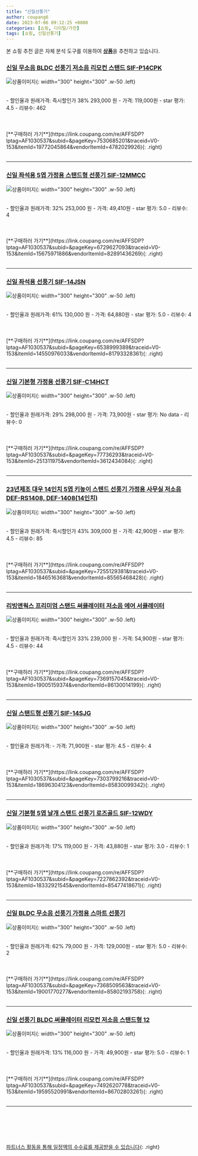 ```yaml
---
title: "신일선풍기"
author: coupang6
date: 2023-07-06 09:12:25 +0800
categories: [쇼핑, 디이털/가전]
tags: [쇼핑, 신일선풍기]
---
```


본 쇼핑 추천 글은 자체 분석 도구를 이용하여 [**상품**](https://link.coupang.com/a/bao1ui)을 추천하고 있습니다.

### [신일 무소음 BLDC 선풍기 저소음 리모컨 스탠드 SIF-P14CPK](https://link.coupang.com/re/AFFSDP?lptag=AF1030537&subid=&pageKey=7530685201&traceid=V0-153&itemId=19772045864&vendorItemId=4782029926)

![상품이미지](https://thumbnail8.coupangcdn.com/thumbnails/remote/230x230ex/image/vendor_inventory/c853/46f4783b60abadae2d41f2d68416d295a1ad437e38ca6c96904e88390994.jpg){: width="300" height="300" .w-50 .left}


<br>
- 할인율과 원래가격: 즉시할인가 38%  293,000   원
- 가격: 119,000원
- star 평가: 4.5
- 리뷰수: 462
<br>
<br>
<br>
<br>
[**구매하러 가기**](https://link.coupang.com/re/AFFSDP?lptag=AF1030537&subid=&pageKey=7530685201&traceid=V0-153&itemId=19772045864&vendorItemId=4782029926){: .right}
<br>
<br>

---

### [신일 좌석용 5엽 가정용 스탠드형 선풍기 SIF-12MMCC](https://link.coupang.com/re/AFFSDP?lptag=AF1030537&subid=&pageKey=6729627093&traceid=V0-153&itemId=15675971886&vendorItemId=82891436269)

![상품이미지](https://thumbnail7.coupangcdn.com/thumbnails/remote/230x230ex/image/retail/images/3589971660610104-41346198-2fdd-4dee-b635-33e14bce934c.jpg){: width="300" height="300" .w-50 .left}


<br>
- 할인율과 원래가격: 32%  253,000   원
- 가격: 49,410원
- star 평가: 5.0
- 리뷰수: 4
<br>
<br>
<br>
<br>
[**구매하러 가기**](https://link.coupang.com/re/AFFSDP?lptag=AF1030537&subid=&pageKey=6729627093&traceid=V0-153&itemId=15675971886&vendorItemId=82891436269){: .right}
<br>
<br>

---

### [신일 좌석용 선풍기 SIF-14JSN](https://link.coupang.com/re/AFFSDP?lptag=AF1030537&subid=&pageKey=6538999389&traceid=V0-153&itemId=14550976033&vendorItemId=81793328361)

![상품이미지](https://thumbnail8.coupangcdn.com/thumbnails/remote/230x230ex/image/retail/images/1880943757823886-27922fd1-e98d-4b6d-a771-c9abbd435fb3.jpg){: width="300" height="300" .w-50 .left}


<br>
- 할인율과 원래가격: 61%  130,000   원
- 가격: 64,880원
- star 평가: 5.0
- 리뷰수: 4
<br>
<br>
<br>
<br>
[**구매하러 가기**](https://link.coupang.com/re/AFFSDP?lptag=AF1030537&subid=&pageKey=6538999389&traceid=V0-153&itemId=14550976033&vendorItemId=81793328361){: .right}
<br>
<br>

---

### [신일 기본형 가정용 선풍기 SIF-C14HCT](https://link.coupang.com/re/AFFSDP?lptag=AF1030537&subid=&pageKey=77736293&traceid=V0-153&itemId=251311975&vendorItemId=3612434084)

![상품이미지](https://thumbnail7.coupangcdn.com/thumbnails/remote/230x230ex/image/retail/images/2018/04/03/18/4/c2b7455e-ade5-4caf-85b7-2225bb45de9c.jpg){: width="300" height="300" .w-50 .left}


<br>
- 할인율과 원래가격: 29%  298,000   원
- 가격: 73,900원
- star 평가: No data
- 리뷰수: 0
<br>
<br>
<br>
<br>
[**구매하러 가기**](https://link.coupang.com/re/AFFSDP?lptag=AF1030537&subid=&pageKey=77736293&traceid=V0-153&itemId=251311975&vendorItemId=3612434084){: .right}
<br>
<br>

---

### [23년제조 대우 14인치 5엽 키높이 스텐드 선풍기 가정용 사무실 저소음 DEF-RS1408, DEF-1408(14인치)](https://link.coupang.com/re/AFFSDP?lptag=AF1030537&subid=&pageKey=7255129381&traceid=V0-153&itemId=18465163681&vendorItemId=85565468428)

![상품이미지](https://thumbnail10.coupangcdn.com/thumbnails/remote/230x230ex/image/vendor_inventory/a00d/94058fdb1387f769b84c111b225e791cecb4257d5ebedcb22f41e9544f3a.jpg){: width="300" height="300" .w-50 .left}


<br>
- 할인율과 원래가격: 즉시할인가 43%  309,000   원
- 가격: 42,900원
- star 평가: 4.5
- 리뷰수: 85
<br>
<br>
<br>
<br>
[**구매하러 가기**](https://link.coupang.com/re/AFFSDP?lptag=AF1030537&subid=&pageKey=7255129381&traceid=V0-153&itemId=18465163681&vendorItemId=85565468428){: .right}
<br>
<br>

---

### [리빙앤웍스 프리미엄 스탠드 써큘레이터 저소음 에어 서큘레이터](https://link.coupang.com/re/AFFSDP?lptag=AF1030537&subid=&pageKey=7369157045&traceid=V0-153&itemId=19005159374&vendorItemId=86130014199)

![상품이미지](https://thumbnail8.coupangcdn.com/thumbnails/remote/230x230ex/image/vendor_inventory/63b5/d5b1a573ef4bebc45ce483c89dccf723f83e1ce35a1a5da6562da4db3c72.png){: width="300" height="300" .w-50 .left}


<br>
- 할인율과 원래가격: 즉시할인가 33%  239,000   원
- 가격: 54,900원
- star 평가: 4.5
- 리뷰수: 44
<br>
<br>
<br>
<br>
[**구매하러 가기**](https://link.coupang.com/re/AFFSDP?lptag=AF1030537&subid=&pageKey=7369157045&traceid=V0-153&itemId=19005159374&vendorItemId=86130014199){: .right}
<br>
<br>

---

### [신일 스탠드형 선풍기 SIF-14SJG](https://link.coupang.com/re/AFFSDP?lptag=AF1030537&subid=&pageKey=7303799216&traceid=V0-153&itemId=18696304123&vendorItemId=85830099342)

![상품이미지](https://thumbnail7.coupangcdn.com/thumbnails/remote/230x230ex/image/retail/images/2023/04/30/11/7/0268badd-34ca-40f1-b1a0-6dad8981568c.jpg){: width="300" height="300" .w-50 .left}


<br>
- 할인율과 원래가격: 
- 가격: 71,900원
- star 평가: 4.5
- 리뷰수: 4
<br>
<br>
<br>
<br>
[**구매하러 가기**](https://link.coupang.com/re/AFFSDP?lptag=AF1030537&subid=&pageKey=7303799216&traceid=V0-153&itemId=18696304123&vendorItemId=85830099342){: .right}
<br>
<br>

---

### [신일 기본형 5엽 날개 스탠드 선풍기 로즈골드 SIF-12WDY](https://link.coupang.com/re/AFFSDP?lptag=AF1030537&subid=&pageKey=7227862392&traceid=V0-153&itemId=18332921545&vendorItemId=85477418671)

![상품이미지](https://thumbnail7.coupangcdn.com/thumbnails/remote/230x230ex/image/vendor_inventory/9088/bd38517373bca4f8698347be870d2d9fb21cf056ec8d17e804190d9c1e49.jpg){: width="300" height="300" .w-50 .left}


<br>
- 할인율과 원래가격: 17%  119,000   원
- 가격: 43,880원
- star 평가: 3.0
- 리뷰수: 1
<br>
<br>
<br>
<br>
[**구매하러 가기**](https://link.coupang.com/re/AFFSDP?lptag=AF1030537&subid=&pageKey=7227862392&traceid=V0-153&itemId=18332921545&vendorItemId=85477418671){: .right}
<br>
<br>

---

### [신일 BLDC 무소음 선풍기 가정용 스마트 선풍기](https://link.coupang.com/re/AFFSDP?lptag=AF1030537&subid=&pageKey=7368509563&traceid=V0-153&itemId=19001770277&vendorItemId=85802193758)

![상품이미지](https://thumbnail6.coupangcdn.com/thumbnails/remote/230x230ex/image/vendor_inventory/34c6/1f2cbb17673b4ca2fb517dc9d3618300adc2ceb2337541d3b46058d0ed43.jpg){: width="300" height="300" .w-50 .left}


<br>
- 할인율과 원래가격: 62%  79,000   원
- 가격: 129,000원
- star 평가: 5.0
- 리뷰수: 2
<br>
<br>
<br>
<br>
[**구매하러 가기**](https://link.coupang.com/re/AFFSDP?lptag=AF1030537&subid=&pageKey=7368509563&traceid=V0-153&itemId=19001770277&vendorItemId=85802193758){: .right}
<br>
<br>

---

### [신일 선풍기 BLDC 써큘레이터 리모컨 저소음 스탠드형 12](https://link.coupang.com/re/AFFSDP?lptag=AF1030537&subid=&pageKey=7492620778&traceid=V0-153&itemId=19595520991&vendorItemId=86702803261)

![상품이미지](https://thumbnail9.coupangcdn.com/thumbnails/remote/230x230ex/image/vendor_inventory/5364/5b787c25744f45ce3ed7576ca2bc1a0f4704d353e363eb2407853c3eba2f.jpg){: width="300" height="300" .w-50 .left}


<br>
- 할인율과 원래가격: 13%  116,000   원
- 가격: 49,900원
- star 평가: 5.0
- 리뷰수: 1
<br>
<br>
<br>
<br>
[**구매하러 가기**](https://link.coupang.com/re/AFFSDP?lptag=AF1030537&subid=&pageKey=7492620778&traceid=V0-153&itemId=19595520991&vendorItemId=86702803261){: .right}
<br>
<br>

---
<br><br><br><br><br> [파트너스 활동을 통해 일정액의 수수료를 제공받을 수 있습니다](https://link.coupang.com/a/bao1ui){: .right}